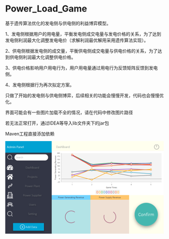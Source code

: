 # Power_Load_Game

基于遗传算法优化的发电侧与供电侧的利益博弈模型。

1、发电侧根据用户的用电量，平衡发电侧成交电量与发电价格的关系，为了达到发电侧利润最大化调整发电电价（求解利润最优解用采用遗传算法实现）。

2、供电侧根据发电侧的成交量，平衡供电侧成交电量与供电价格的关系，为了达到供电侧利润最大化调整供电价格。

3、供电价格影响用户用电行为，用户用电量通过用电行为反馈矩阵反馈到发电侧。

4、发电侧根据行为再次拟定方案。

只做了开始的发电侧与供电侧博弈，后续相关的功能会慢慢开发，代码也会慢慢优化。

界面可能会有一些图片加载不全的情况，请在代码中修改图片路径

若无法正常打开，通过IDEA等导入lib文件夹下的jar包

Maven工程直接添加依赖

![image](https://github.com/skyrimgo/Power_Load_Game/blob/master/UI.png)

